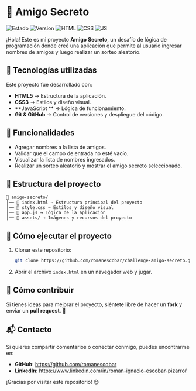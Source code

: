 # 🎉 Amigo Secreto

![Estado](https://img.shields.io/badge/STATUS-EN%20DESARROLLO-green)
![Version](https://img.shields.io/badge/VERSION-1.0-blue)
![HTML](https://img.shields.io/badge/HTML-5-orange)
![CSS](https://img.shields.io/badge/CSS-3-blue)
![JS](https://img.shields.io/badge/JavaScript-ES6-yellow)

¡Hola! Este es mi proyecto **Amigo Secreto**, un desafío de lógica de programación donde creé una aplicación que permite al usuario ingresar nombres de amigos y luego realizar un sorteo aleatorio.

## 🚀 Tecnologías utilizadas

Este proyecto fue desarrollado con:
- **HTML5** → Estructura de la aplicación.
- **CSS3** → Estilos y diseño visual.
- **JavaScript ** → Lógica de funcionamiento.
- **Git & GitHub** → Control de versiones y despliegue del código.

## 📌 Funcionalidades
- Agregar nombres a la lista de amigos.
- Validar que el campo de entrada no esté vacío.
- Visualizar la lista de nombres ingresados.
- Realizar un sorteo aleatorio y mostrar el amigo secreto seleccionado.

## 📂 Estructura del proyecto
```
📁 amigo-secreto/
│── 📄 index.html → Estructura principal del proyecto
│── 🎨 style.css → Estilos y diseño visual
│── 📜 app.js → Lógica de la aplicación
│── 📂 assets/ → Imágenes y recursos del proyecto
```

## 🔧 Cómo ejecutar el proyecto
1. Clonar este repositorio:
   ```bash
   git clone https://github.com/romanescobar/challenge-amigo-secreto.git
   ```
2. Abrir el archivo `index.html` en un navegador web y jugar.

## 📖 Cómo contribuir
Si tienes ideas para mejorar el proyecto, siéntete libre de hacer un **fork** y enviar un **pull request**. 🚀

## 📬 Contacto
Si quieres compartir comentarios o conectar conmigo, puedes encontrarme en:
- **GitHub**: https://github.com/romanescobar
- **LinkedIn**: https://www.linkedin.com/in/roman-ignacio-escobar-pizarro/

¡Gracias por visitar este repositorio! 😊